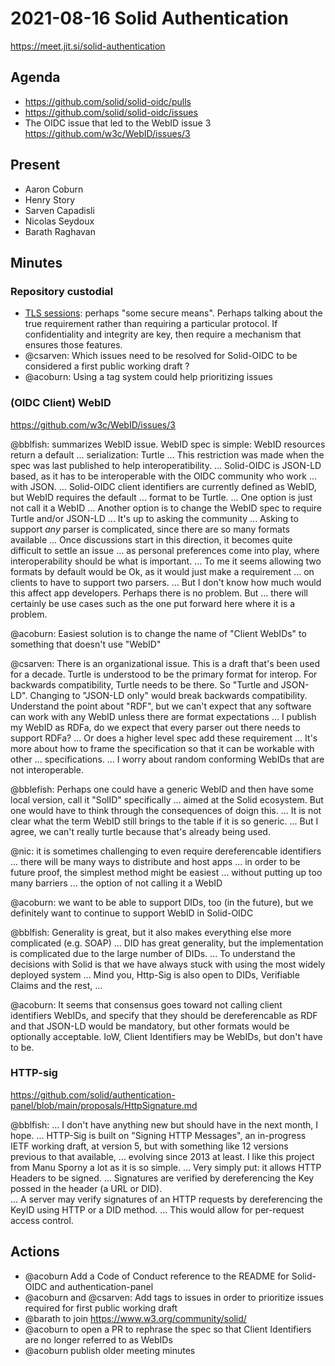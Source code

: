 # 2021-08-16 Solid Authentication

https://meet.jit.si/solid-authentication

## Agenda

* https://github.com/solid/solid-oidc/pulls
* https://github.com/solid/solid-oidc/issues
* The OIDC issue that led to the WebID issue 3
   https://github.com/w3c/WebID/issues/3

## Present

* Aaron Coburn
* Henry Story
* Sarven Capadisli
* Nicolas Seydoux
* Barath Raghavan

## Minutes

### Repository custodial

- [TLS sessions](https://github.com/solid/solid-oidc/pull/16#discussion_r681037984): perhaps "some secure means". Perhaps talking about the true requirement rather than requiring a particular protocol. If confidentiality and integrity are key, then require a mechanism that ensures those features.
- @csarven: Which issues need to be resolved for Solid-OIDC to be considered a first public working draft ?
- @acoburn: Using a tag system could help prioritizing issues

### (OIDC Client) WebID

https://github.com/w3c/WebID/issues/3

@bblfish: summarizes WebID issue. WebID spec is simple: WebID resources return a default 
... serialization: Turtle
... This restriction was made when the spec was last published to help interoperatibility.
... Solid-OIDC is JSON-LD based, as it has to be interoperable with the OIDC community who work
... with JSON. 
... Solid-OIDC client identifiers are currently defined as WebID, but WebID requires the default
... format to be Turtle. 
... One option is just not call it a WebID
... Another option is to change the WebID spec to require Turtle and/or JSON-LD
... It's up to asking the community
... Asking to support _any_ parser is complicated, since there are so many formats available
... Once discussions start in this direction, it becomes quite difficult to settle an issue
... as personal preferences come into play, where interoperability should be what is important.
... To me it seems allowing two formats by default would be Ok, as it would just make a requirement
... on clients to have to support two parsers. 
... But I don't know how much would this affect app developers. Perhaps there is no problem. But
... there will certainly be use cases such as the one put forward here where it is a problem.

@acoburn: Easiest solution is to change the name of "Client WebIDs" to something that doesn't use "WebID"

@csarven: There is an organizational issue. This is a draft that's been used for a decade. Turtle is understood to be the primary format for interop. For backwards compatibility, Turtle needs to be there. So "Turtle and JSON-LD". Changing to "JSON-LD only" would break backwards compatibility. Understand the point about "RDF", but we can't expect that any software can work with any WebID unless there are format expectations
... I publish my WebID as RDFa, do we expect that every parser out there needs to support RDFa?
... Or does a higher level spec add these requirement
... It's more about how to frame the specification so that it can be workable with other 
... specifications.
... I worry about random conforming WebIDs that are not interoperable.

@bblefish: Perhaps one could have a generic WebID and then have some local version, call it "SolID" specifically
... aimed at the Solid ecosystem. But one would have to think through the consequences of doign this.
... It is not clear what the term WebID still brings to the table if it is so generic.
... But I agree, we can't really turtle because that's already being used.

@nic: it is sometimes challenging to even require dereferencable identifiers
... there will be many ways to distribute and host apps
... in order to be future proof, the simplest method might be easiest
... without putting up too many barriers
... the option of not calling it a WebID

@acoburn: we want to be able to support DIDs, too (in the future), but we definitely want to continue to support WebID in Solid-OIDC

@bblfish: Generality is great, but it also makes everything else more complicated (e.g. SOAP)
... DID has great generality, but the implementation is complicated due to the large number of DIDs.
... To understand the decisions with Solid is that we have always stuck with using the most widely deployed system
... Mind you, Http-Sig is also open to DIDs, Verifiable Claims and the rest, ... 

@acoburn: It seems that consensus goes toward not calling client identifiers WebIDs, and specify that they should be dereferencable as RDF and that JSON-LD would be mandatory, but other formats would be optionally acceptable. IoW, Client Identifiers may be WebIDs, but don't have to be.

### HTTP-sig

https://github.com/solid/authentication-panel/blob/main/proposals/HttpSignature.md

@bblfish: 
... I don't have anything new but should have in the next month, I hope.
... HTTP-Sig is built on "Signing HTTP Messages", an in-progress IETF working draft, at version 5, but with something like 12 versions previous to that available, 
... evolving since 2013 at least. I like this project from Manu Sporny a lot as it is so simple.
... Very simply put: it allows HTTP Headers to be signed. 
... Signatures are verified by dereferencing the Key possed in the header (a URL or DID).  
... A server may verify signatures of an HTTP requests by dereferencing the KeyID using HTTP or a DID method. 
... This would allow for per-request access control.

## Actions

* @acoburn Add a Code of Conduct reference to the README for Solid-OIDC and authentication-panel
* @acoburn and @csarven: Add tags to issues in order to prioritize issues required for first public working draft
* @barath to join https://www.w3.org/community/solid/
* @acoburn to open a PR to rephrase the spec so that Client Identifiers are no longer referred to as WebIDs
* @acoburn publish older meeting minutes

